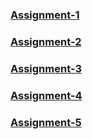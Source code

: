 ### [Assignment-1](https://github.com/hvirmani/assignment-1)
### [Assignment-2](https://github.com/hvirmani/assignment-2)
### [Assignment-3](https://github.com/hvirmani/assignment-3)
### [Assignment-4](https://github.com/hvirmani/assignment-4)
### [Assignment-5](https://github.com/hvirmani/assignment-5)
